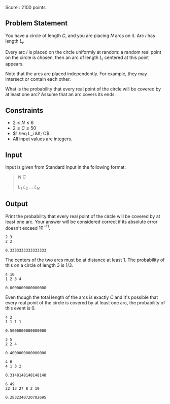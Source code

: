 Score : $2100$ points

## Problem Statement

You have a circle of length $C$, and you are placing $N$ arcs on it. Arc $i$ has length $L_i$.

Every arc $i$ is placed on the circle uniformly at random:
a random real point on the circle is chosen, then an arc of length $L_i$ centered at this point appears.

Note that the arcs are placed independently. For example, they may intersect or contain each other.

What is the probability that every real point of the circle will be covered by at least one arc?
Assume that an arc covers its ends.

## Constraints

- $2 \leq N \leq 6$
- $2 \leq C \leq 50$
- $1 \leq L_i &lt; C$
- All input values are integers.

## Input

Input is given from Standard Input in the following format:

> $N$ $C$
> 
> $L_1$ $L_2$ $...$ $L_N$

## Output

Print the probability that every real point of the circle will be covered by at least one arc.
Your answer will be considered correct if its absolute error doesn't exceed $10^{-11}$.

```input1
2 3
2 2
```

```output1
0.3333333333333333
```

The centers of the two arcs must be at distance at least $1$. The probability of this on a circle of length $3$ is $1 / 3$.

```input2
4 10
1 2 3 4
```

```output2
0.0000000000000000
```

Even though the total length of the arcs is exactly $C$ and it's possible that every real point of the circle is covered by at least one arc,
the probability of this event is $0$.

```input3
4 2
1 1 1 1
```

```output3
0.5000000000000000
```

```input4
3 5
2 2 4
```

```output4
0.4000000000000000
```

```input5
4 6
4 1 3 2
```

```output5
0.3148148148148148
```

```input6
6 49
22 13 27 8 2 19
```

```output6
0.2832340720702695
```